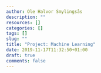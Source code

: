 ```yaml
---
author: Ole Halvor Smylingsås
description: ""
resources: []
categories: []
tags: []
slug: ""
title: "Project: Machine Learning"
date: 2019-11-17T11:32:50+01:00
draft: true
comments: false
---
```


